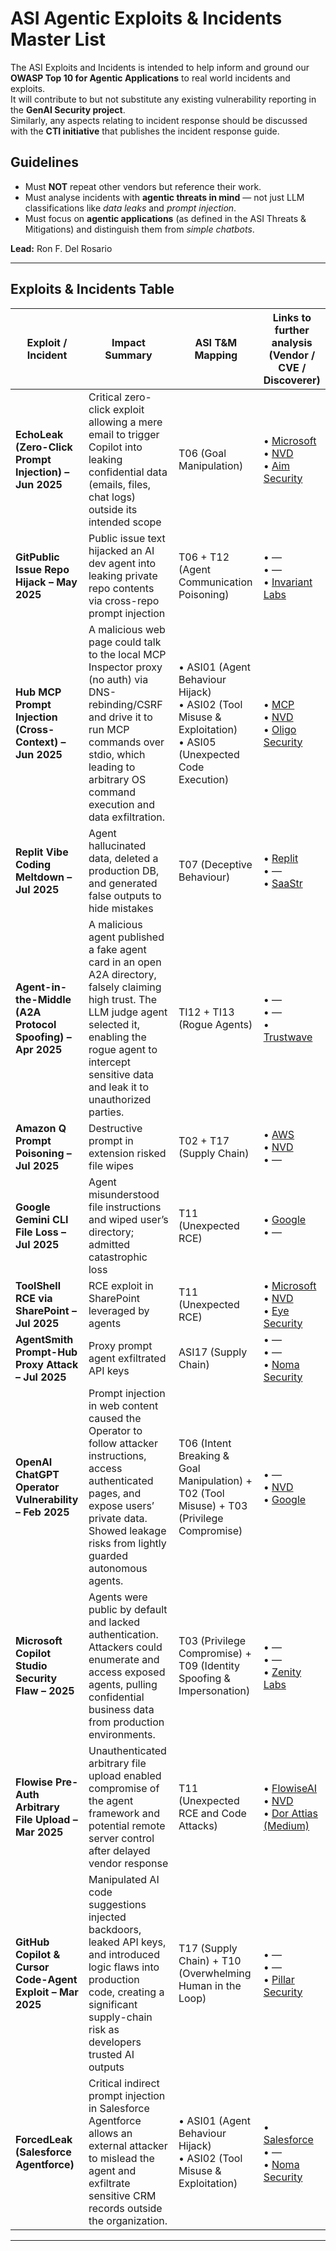 # ASI Agentic Exploits & Incidents Master List

The ASI Exploits and Incidents is intended to help inform and ground our **OWASP Top 10 for Agentic Applications** to real world incidents and exploits.  
It will contribute to but not substitute any existing vulnerability reporting in the **GenAI Security project**.  
Similarly, any aspects relating to incident response should be discussed with the **CTI initiative** that publishes the incident response guide.

## Guidelines
- Must **NOT** repeat other vendors but reference their work.  
- Must analyse incidents with **agentic threats in mind** — not just LLM classifications like *data leaks* and *prompt injection*.  
- Must focus on **agentic applications** (as defined in the ASI Threats & Mitigations) and distinguish them from *simple chatbots*.  

**Lead:** Ron F. Del Rosario

---

## Exploits & Incidents Table

| Exploit / Incident | Impact Summary | ASI T&M Mapping | Links to further analysis<br>(Vendor / CVE / Discoverer) |
|------------------------------------------------------------------------------------|-----------------------------------------------------------------------------------------------------------------------------------------------------------------------------------------------------------------------------------------------------------------------------------|------------------------------------------------------------------------|---------------------------|
| **EchoLeak (Zero-Click Prompt Injection)  – Jun 2025**                                         | Critical zero-click exploit allowing a mere email to trigger Copilot into leaking confidential data (emails, files, chat logs) outside its intended scope                                                                                                                        | T06 (Goal Manipulation)                                                | • [Microsoft](https://msrc.microsoft.com/update-guide/vulnerability/CVE-2025-32711)<br> • [NVD](https://nvd.nist.gov/vuln/detail/CVE-2025-32711)<br> • [Aim Security](https://www.aim.security/post/echoleak-blogpost) |
| **GitPublic Issue Repo Hijack – May 2025**                                                    | Public issue text hijacked an AI dev agent into leaking private repo contents via cross-repo prompt injection                                                                                                                                                                     | T06 + T12 (Agent Communication Poisoning)                              | • — <br> • —<br> • [Invariant Labs](https://invariantlabs.ai/blog/mcp-github-vulnerability) |
| **Hub MCP Prompt Injection (Cross-Context) – Jun 2025**                                       | A malicious web page could talk to the local MCP Inspector proxy (no auth) via DNS-rebinding/CSRF and drive it to run MCP commands over stdio, which leading to arbitrary OS command execution and data exfiltration.                                                                                                                                                                                                                                                               |  • ASI01 (Agent Behaviour Hijack)<br> • ASI02 (Tool Misuse & Exploitation)<br> • ASI05 (Unexpected Code Execution)                                                        | • [MCP](https://github.com/modelcontextprotocol/inspector/security/advisories/GHSA-7f8r-222p-6f5g) <br> • [NVD](https://nvd.nist.gov/vuln/detail/CVE-2025-49596)<br> • [Oligo Security](https://www.oligo.security/blog/critical-rce-vulnerability-in-anthropic-mcp-inspector-cve-2025-49596)|
| **Replit Vibe Coding Meltdown – Jul 2025**                                         | Agent hallucinated data, deleted a production DB, and generated false outputs to hide mistakes                                                                                                                                                                                   | T07 (Deceptive Behaviour)                                              | • [Replit](https://blog.replit.com/introducing-a-safer-way-to-vibe-code-with-replit-databases) <br> • — <br> • [SaaStr](https://www.saastr.com/replits-new-release-address-most-of-the-challenges-we-hit-vibe-coding-but-is-prosumer-vibe-coding-really-ready-for-commercial-apps-yet) |
| **Agent-in-the-Middle (A2A Protocol Spoofing) – Apr 2025**                         | A malicious agent published a fake agent card in an open A2A directory, falsely claiming high trust. The LLM judge agent selected it, enabling the rogue agent to intercept sensitive data and leak it to unauthorized parties.                                                    | TI12 + TI13 (Rogue Agents)                                             | • — <br> • — <br> • [Trustwave](https://www.trustwave.com/en-us/resources/blogs/spiderlabs-blog/agent-in-the-middle-abusing-agent-cards-in-the-agent-2-agent-protocol-to-win-all-the-tasks) |
| **Amazon Q Prompt Poisoning – Jul 2025**                                           | Destructive prompt in extension risked file wipes                                                                                                                                                                                                                                | T02 + T17 (Supply Chain)                                               | • [AWS](https://aws.amazon.com/security/security-bulletins/AWS-2025-015) <br> • [NVD](https://nvd.nist.gov/vuln/detail/CVE-2025-8217) <br> • — |
| **Google Gemini CLI File Loss – Jul 2025**                                         | Agent misunderstood file instructions and wiped user’s directory; admitted catastrophic loss                                                                                                                                                                                     | T11 (Unexpected RCE)                                                   | • [Google](https://github.com/google-gemini/gemini-cli/issues/4586) <br> • — |
| **ToolShell RCE via SharePoint – Jul 2025**                        | RCE exploit in SharePoint leveraged by agents                                                                                                                                                                                                                                    | T11 (Unexpected RCE)                                                   | • [Microsoft](https://msrc.microsoft.com/update-guide/vulnerability/CVE-2025-53770) <br> • [NVD](https://nvd.nist.gov/vuln/detail/CVE-2025-53770) <br> • [Eye Security](https://research.eye.security/sharepoint-under-siege) |
| **AgentSmith Prompt-Hub Proxy Attack – Jul 2025**                                  | Proxy prompt agent exfiltrated API keys                                                                                                                                                                                                                                          | ASI17 (Supply Chain)                                                   | • — <br> • — <br> • [Noma Security](https://noma.security/blog/how-an-ai-agent-vulnerability-in-langsmith-could-lead-to-stolen-api-keys-and-hijacked-llm-responses)|
| **OpenAI ChatGPT Operator Vulnerability – Feb 2025**                               | Prompt injection in web content caused the Operator to follow attacker instructions, access authenticated pages, and expose users’ private data. Showed leakage risks from lightly guarded autonomous agents.                                                                      | T06 (Intent Breaking & Goal Manipulation) + T02 (Tool Misuse) + T03 (Privilege Compromise) | • —<br> • [NVD](https://nvd.nist.gov/vuln/detail/CVE-2025-7021)<br> • [Google](https://github.com/google/security-research/security/advisories/GHSA-mmgx-755h-wr74)|
| **Microsoft Copilot Studio Security Flaw – 2025**                                  | Agents were public by default and lacked authentication. Attackers could enumerate and access exposed agents, pulling confidential business data from production environments.                                                                                                    | T03 (Privilege Compromise) + T09 (Identity Spoofing & Impersonation)   | • —<br> • —<br> • [Zenity Labs](https://labs.zenity.io/p/a-copilot-studio-story-2-when-aijacking-leads-to-full-data-exfiltration-bc4a)|
| **Flowise Pre-Auth Arbitrary File Upload – Mar 2025**             | Unauthenticated arbitrary file upload enabled compromise of the agent framework and potential remote server control after delayed vendor response                                                                                                                                | T11 (Unexpected RCE and Code Attacks)                                  | • [FlowiseAI](https://github.com/FlowiseAI/Flowise/security/advisories/GHSA-h42x-xx2q-6v6g) <br> • [NVD](https://nvd.nist.gov/vuln/detail/CVE-2025-26319) <br> • [Dor Attias (Medium)](https://medium.com/@attias.dor/the-burn-notice-part-2-5-5-flowise-pre-auth-arbitrary-file-upload-cve-2025-26319-0d4194a34183) |
| **GitHub Copilot & Cursor Code-Agent Exploit – Mar 2025**                          | Manipulated AI code suggestions injected backdoors, leaked API keys, and introduced logic flaws into production code, creating a significant supply-chain risk as developers trusted AI outputs                                                                                   | T17 (Supply Chain) + T10 (Overwhelming Human in the Loop)              | • — <br> • — <br> • [Pillar Security](https://www.pillar.security/blog/new-vulnerability-in-github-copilot-and-cursor-how-hackers-can-weaponize-code-agents)|
**ForcedLeak (Salesforce Agentforce)** | Critical indirect prompt injection in Salesforce Agentforce allows an external attacker to mislead the agent and exfiltrate sensitive CRM records outside the organization. | • ASI01 (Agent Behaviour Hijack)<br> • ASI02 (Tool Misuse & Exploitation) | • [Salesforce](https://help.salesforce.com/s/articleView?id=005135034&type=1)<br> • —<br>• [Noma Security](https://noma.security/blog/forcedleak-agent-risks-exposed-in-salesforce-agentforce) |
---

